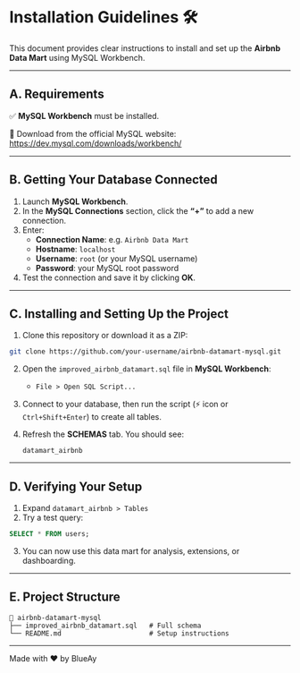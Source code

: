 # Installation Guidelines 🛠️

This document provides clear instructions to install and set up the **Airbnb Data Mart** using MySQL Workbench.

---

## A. Requirements

✅ **MySQL Workbench** must be installed.

🔗 Download from the official MySQL website:  
https://dev.mysql.com/downloads/workbench/

---

## B. Getting Your Database Connected

1. Launch **MySQL Workbench**.
2. In the **MySQL Connections** section, click the **“+”** to add a new connection.
3. Enter:
   - **Connection Name**: e.g. `Airbnb Data Mart`
   - **Hostname**: `localhost`
   - **Username**: `root` (or your MySQL username)
   - **Password**: your MySQL root password
4. Test the connection and save it by clicking **OK**.

---

## C. Installing and Setting Up the Project

1. Clone this repository or download it as a ZIP:

```bash
git clone https://github.com/your-username/airbnb-datamart-mysql.git
```

2. Open the `improved_airbnb_datamart.sql` file in **MySQL Workbench**:
   - `File > Open SQL Script...`

3. Connect to your database, then run the script (⚡ icon or `Ctrl+Shift+Enter`) to create all tables.

4. Refresh the **SCHEMAS** tab. You should see:
   ```
   datamart_airbnb
   ```

---

## D. Verifying Your Setup

1. Expand `datamart_airbnb > Tables`
2. Try a test query:

```sql
SELECT * FROM users;
```

3. You can now use this data mart for analysis, extensions, or dashboarding.

---

## E. Project Structure

```
📁 airbnb-datamart-mysql
├── improved_airbnb_datamart.sql   # Full schema
└── README.md                      # Setup instructions
```

---


Made with ❤️ by BlueAy
